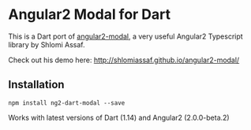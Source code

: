 # Angular2 Modal for Dart
This is a Dart port of [angular2-modal](https://github.com/shlomiassaf/angular2-modal), a very useful Angular2 Typescript library by Shlomi Assaf.

Check out his demo here: http://shlomiassaf.github.io/angular2-modal/


## Installation

```
npm install ng2-dart-modal --save
```

Works with latest versions of Dart (1.14) and Angular2 (2.0.0-beta.2)